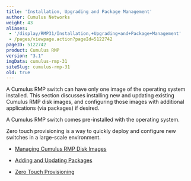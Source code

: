 ```yaml
---
title: 'Installation, Upgrading and Package Management'
author: Cumulus Networks
weight: 43
aliases:
 - '/display/RMP31/Installation,+Upgrading+and+Package+Management'
 - /pages/viewpage.action?pageId=5122742
pageID: 5122742
product: Cumulus RMP
version: "3.1"
imgData: cumulus-rmp-31
siteSlug: cumulus-rmp-31
old: true
---
```

A Cumulus RMP switch can have only one image of the operating system
installed. This section discusses installing new and updating existing
Cumulus RMP disk images, and configuring those images with additional
applications (via packages) if desired.

A Cumulus RMP switch comes pre-installed with the operating system.

Zero touch provisioning is a way to quickly deploy and configure new
switches in a large-scale environment.

  - [Managing Cumulus RMP Disk
    Images](/cumulus-rmp-31/System-Management/Installation-Upgrading-and-Package-Management/Managing-Cumulus-RMP-Disk-Images)

  - [Adding and Updating
    Packages](/cumulus-rmp-31/System-Management/Installation-Upgrading-and-Package-Management/Adding-and-Updating-Packages)

  - [Zero Touch
    Provisioning](/cumulus-rmp-31/System-Management/Installation-Upgrading-and-Package-Management/Zero-Touch-Provisioning)

